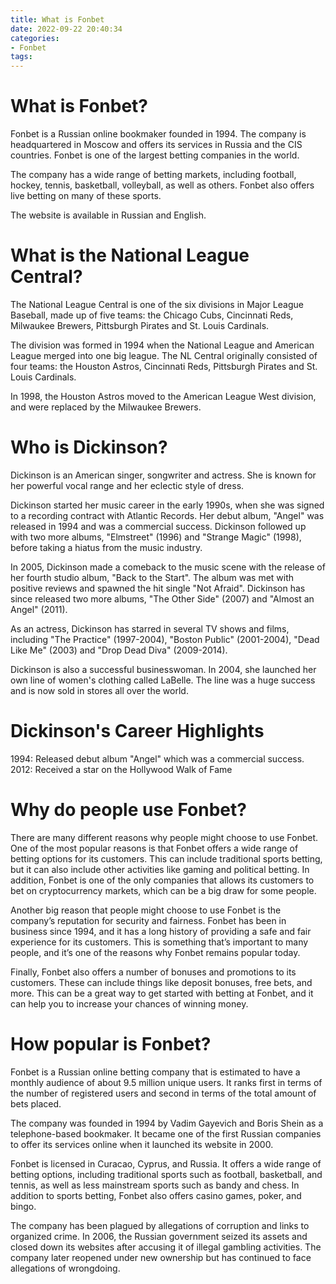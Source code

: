```yaml
---
title: What is Fonbet
date: 2022-09-22 20:40:34
categories:
- Fonbet
tags:
---
```



#  What is Fonbet?

Fonbet is a Russian online bookmaker founded in 1994. The company is headquartered in Moscow and offers its services in Russia and the CIS countries. Fonbet is one of the largest betting companies in the world.

The company has a wide range of betting markets, including football, hockey, tennis, basketball, volleyball, as well as others. Fonbet also offers live betting on many of these sports.

The website is available in Russian and English.

#  What is the National League Central?

The National League Central is one of the six divisions in Major League Baseball, made up of five teams: the Chicago Cubs, Cincinnati Reds, Milwaukee Brewers, Pittsburgh Pirates and St. Louis Cardinals.

The division was formed in 1994 when the National League and American League merged into one big league. The NL Central originally consisted of four teams: the Houston Astros, Cincinnati Reds, Pittsburgh Pirates and St. Louis Cardinals.

In 1998, the Houston Astros moved to the American League West division, and were replaced by the Milwaukee Brewers.

#  Who is Dickinson?

Dickinson is an American singer, songwriter and actress. She is known for her powerful vocal range and her eclectic style of dress.

Dickinson started her music career in the early 1990s, when she was signed to a recording contract with Atlantic Records. Her debut album, "Angel" was released in 1994 and was a commercial success. Dickinson followed up with two more albums, "Elmstreet" (1996) and "Strange Magic" (1998), before taking a hiatus from the music industry.

In 2005, Dickinson made a comeback to the music scene with the release of her fourth studio album, "Back to the Start". The album was met with positive reviews and spawned the hit single "Not Afraid". Dickinson has since released two more albums, "The Other Side" (2007) and "Almost an Angel" (2011).

As an actress, Dickinson has starred in several TV shows and films, including "The Practice" (1997-2004), "Boston Public" (2001-2004), "Dead Like Me" (2003) and "Drop Dead Diva" (2009-2014).

Dickinson is also a successful businesswoman. In 2004, she launched her own line of women's clothing called LaBelle. The line was a huge success and is now sold in stores all over the world.

# Dickinson's Career Highlights

1994: Released debut album "Angel" which was a commercial success.
2012: Received a star on the Hollywood Walk of Fame

#  Why do people use Fonbet?

There are many different reasons why people might choose to use Fonbet. One of the most popular reasons is that Fonbet offers a wide range of betting options for its customers. This can include traditional sports betting, but it can also include other activities like gaming and political betting. In addition, Fonbet is one of the only companies that allows its customers to bet on cryptocurrency markets, which can be a big draw for some people.

Another big reason that people might choose to use Fonbet is the company’s reputation for security and fairness. Fonbet has been in business since 1994, and it has a long history of providing a safe and fair experience for its customers. This is something that’s important to many people, and it’s one of the reasons why Fonbet remains popular today.

Finally, Fonbet also offers a number of bonuses and promotions to its customers. These can include things like deposit bonuses, free bets, and more. This can be a great way to get started with betting at Fonbet, and it can help you to increase your chances of winning money.

#  How popular is Fonbet?

Fonbet is a Russian online betting company that is estimated to have a monthly audience of about 9.5 million unique users. It ranks first in terms of the number of registered users and second in terms of the total amount of bets placed.

The company was founded in 1994 by Vadim Gayevich and Boris Shein as a telephone-based bookmaker. It became one of the first Russian companies to offer its services online when it launched its website in 2000.

Fonbet is licensed in Curacao, Cyprus, and Russia. It offers a wide range of betting options, including traditional sports such as football, basketball, and tennis, as well as less mainstream sports such as bandy and chess. In addition to sports betting, Fonbet also offers casino games, poker, and bingo.

The company has been plagued by allegations of corruption and links to organized crime. In 2006, the Russian government seized its assets and closed down its websites after accusing it of illegal gambling activities. The company later reopened under new ownership but has continued to face allegations of wrongdoing.